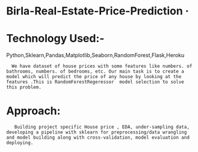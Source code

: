 # Birla-Real-Estate-Price-Prediction &middot;

# Technology Used:- 
Python,Sklearn,Pandas,Matplotlib,Seaborn,RandomForest,Flask,Heroku

      We have dataset of house prices with some features like numbers. of bathrooms, numbers. of bedrooms, etc. Our main task is to create a model which will predict the price of any house by looking at the features .This is RandomForestRegeressor  model selection to solve this problem.


   # Approach:
       Building project specific House price , EDA, under-sampling data, developing a pipeline with sklearn for preprocessing/data wrangling and model building along with cross-validation, model evaluation and  deploying.
 
